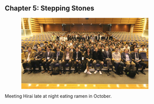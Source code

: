 ## Chapter 5: Stepping Stones

<div style="text-align: center;"><p align="center"><img src="/images/countries/japan/kyoto_hypad_2023.jpg" alt="HypAd 2023, conference at Kyoto University" style="width: 80%; max-width: 400px;; margin: 0 auto; display: block;" /></p></div>

Meeting Hirai late at night eating ramen in October.
